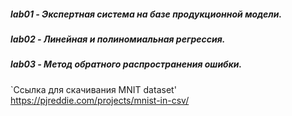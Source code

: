 ##### lab01 - Экспертная система на базе продукционной модели.
##### lab02 - Линейная и полиномиальная регрессия.
##### lab03 - Метод обратного распространения ошибки.
`Ссылка для скачивания MNIT dataset' https://pjreddie.com/projects/mnist-in-csv/

